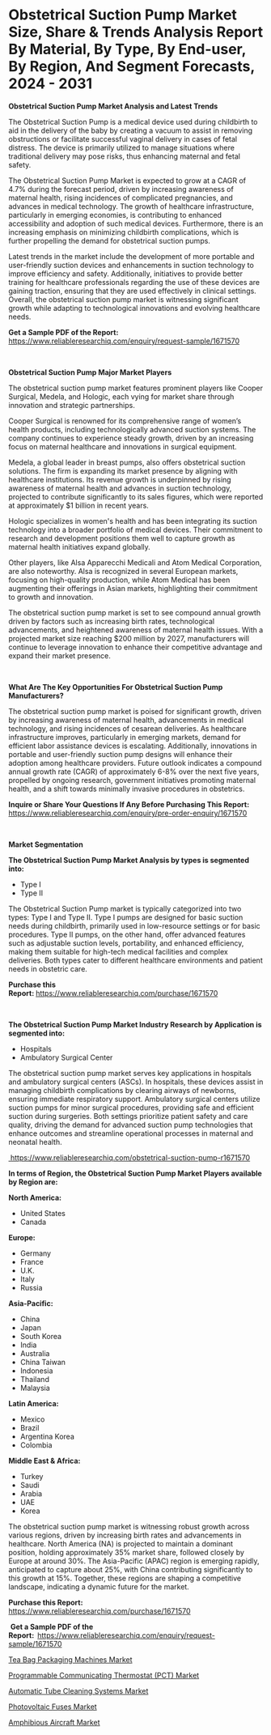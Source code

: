 <p><h1>Obstetrical Suction Pump Market Size, Share & Trends Analysis Report By Material, By Type, By End-user, By Region, And Segment Forecasts, 2024 - 2031</h1></p><p><strong>Obstetrical Suction Pump Market Analysis and Latest Trends</strong></p>
<p><p>The Obstetrical Suction Pump is a medical device used during childbirth to aid in the delivery of the baby by creating a vacuum to assist in removing obstructions or facilitate successful vaginal delivery in cases of fetal distress. The device is primarily utilized to manage situations where traditional delivery may pose risks, thus enhancing maternal and fetal safety.</p><p>The Obstetrical Suction Pump Market is expected to grow at a CAGR of 4.7% during the forecast period, driven by increasing awareness of maternal health, rising incidences of complicated pregnancies, and advances in medical technology. The growth of healthcare infrastructure, particularly in emerging economies, is contributing to enhanced accessibility and adoption of such medical devices. Furthermore, there is an increasing emphasis on minimizing childbirth complications, which is further propelling the demand for obstetrical suction pumps.</p><p>Latest trends in the market include the development of more portable and user-friendly suction devices and enhancements in suction technology to improve efficiency and safety. Additionally, initiatives to provide better training for healthcare professionals regarding the use of these devices are gaining traction, ensuring that they are used effectively in clinical settings. Overall, the obstetrical suction pump market is witnessing significant growth while adapting to technological innovations and evolving healthcare needs.</p></p>
<p><strong>Get a Sample PDF of the Report:&nbsp;</strong> <a href="https://www.reliableresearchiq.com/enquiry/request-sample/1671570?utm_campaign=1870&utm_medium=2&utm_source=Github&utm_content=ia&utm_term=24122024&utm_id=obstetrical-suction-pump">https://www.reliableresearchiq.com/enquiry/request-sample/1671570</a></p>
<p>&nbsp;</p>
<p><strong>Obstetrical Suction Pump Major Market Players</strong></p>
<p><p>The obstetrical suction pump market features prominent players like Cooper Surgical, Medela, and Hologic, each vying for market share through innovation and strategic partnerships. </p><p>Cooper Surgical is renowned for its comprehensive range of women’s health products, including technologically advanced suction systems. The company continues to experience steady growth, driven by an increasing focus on maternal healthcare and innovations in surgical equipment.</p><p>Medela, a global leader in breast pumps, also offers obstetrical suction solutions. The firm is expanding its market presence by aligning with healthcare institutions. Its revenue growth is underpinned by rising awareness of maternal health and advances in suction technology, projected to contribute significantly to its sales figures, which were reported at approximately $1 billion in recent years.</p><p>Hologic specializes in women's health and has been integrating its suction technology into a broader portfolio of medical devices. Their commitment to research and development positions them well to capture growth as maternal health initiatives expand globally.</p><p>Other players, like Alsa Apparecchi Medicali and Atom Medical Corporation, are also noteworthy. Alsa is recognized in several European markets, focusing on high-quality production, while Atom Medical has been augmenting their offerings in Asian markets, highlighting their commitment to growth and innovation.</p><p>The obstetrical suction pump market is set to see compound annual growth driven by factors such as increasing birth rates, technological advancements, and heightened awareness of maternal health issues. With a projected market size reaching $200 million by 2027, manufacturers will continue to leverage innovation to enhance their competitive advantage and expand their market presence.</p></p>
<p>&nbsp;</p>
<p><strong>What Are The Key Opportunities For Obstetrical Suction Pump Manufacturers?</strong></p>
<p><p>The obstetrical suction pump market is poised for significant growth, driven by increasing awareness of maternal health, advancements in medical technology, and rising incidences of cesarean deliveries. As healthcare infrastructure improves, particularly in emerging markets, demand for efficient labor assistance devices is escalating. Additionally, innovations in portable and user-friendly suction pump designs will enhance their adoption among healthcare providers. Future outlook indicates a compound annual growth rate (CAGR) of approximately 6-8% over the next five years, propelled by ongoing research, government initiatives promoting maternal health, and a shift towards minimally invasive procedures in obstetrics.</p></p>
<p><strong>Inquire or Share Your Questions If Any Before Purchasing This Report:</strong> <a href="https://www.reliableresearchiq.com/enquiry/pre-order-enquiry/1671570?utm_campaign=1870&utm_medium=2&utm_source=Github&utm_content=ia&utm_term=24122024&utm_id=obstetrical-suction-pump">https://www.reliableresearchiq.com/enquiry/pre-order-enquiry/1671570</a></p>
<p>&nbsp;</p>
<p><strong>Market Segmentation</strong></p>
<p><strong>The Obstetrical Suction Pump Market Analysis by types is segmented into:</strong></p>
<p><ul><li>Type I</li><li>Type II</li></ul></p>
<p><p>The Obstetrical Suction Pump market is typically categorized into two types: Type I and Type II. Type I pumps are designed for basic suction needs during childbirth, primarily used in low-resource settings or for basic procedures. Type II pumps, on the other hand, offer advanced features such as adjustable suction levels, portability, and enhanced efficiency, making them suitable for high-tech medical facilities and complex deliveries. Both types cater to different healthcare environments and patient needs in obstetric care.</p></p>
<p><strong>Purchase this Report:&nbsp;</strong><a href="https://www.reliableresearchiq.com/purchase/1671570?utm_campaign=1870&utm_medium=2&utm_source=Github&utm_content=ia&utm_term=24122024&utm_id=obstetrical-suction-pump">https://www.reliableresearchiq.com/purchase/1671570</a></p>
<p>&nbsp;</p>
<p><strong>The Obstetrical Suction Pump Market Industry Research by Application is segmented into:</strong></p>
<p><ul><li>Hospitals</li><li>Ambulatory Surgical Center</li></ul></p>
<p><p>The obstetrical suction pump market serves key applications in hospitals and ambulatory surgical centers (ASCs). In hospitals, these devices assist in managing childbirth complications by clearing airways of newborns, ensuring immediate respiratory support. Ambulatory surgical centers utilize suction pumps for minor surgical procedures, providing safe and efficient suction during surgeries. Both settings prioritize patient safety and care quality, driving the demand for advanced suction pump technologies that enhance outcomes and streamline operational processes in maternal and neonatal health.</p></p>
<p><a href="https://www.reliableresearchiq.com/obstetrical-suction-pump-r1671570?utm_campaign=1870&utm_medium=2&utm_source=Github&utm_content=ia&utm_term=24122024&utm_id=obstetrical-suction-pump">&nbsp;https://www.reliableresearchiq.com/obstetrical-suction-pump-r1671570</a></p>
<p><strong>In terms of Region, the Obstetrical Suction Pump Market Players available by Region are:</strong></p>
<p>
    <p> <strong> North America: </strong>
        <ul>
            <li>United States</li>
            <li>Canada</li>
        </ul>
        </p> 
    <p> <strong> Europe: </strong>
        <ul>
            <li>Germany</li>
            <li>France</li>
            <li>U.K.</li>
            <li>Italy</li>
            <li>Russia</li>
        </ul>
        </p> 
    <p> <strong> Asia-Pacific: </strong>
        <ul>
            <li>China</li>
            <li>Japan</li>
            <li>South Korea</li>
            <li>India</li>
            <li>Australia</li>
            <li>China Taiwan</li>
            <li>Indonesia</li>
            <li>Thailand</li>
            <li>Malaysia</li>
        </ul>
        </p> 
    <p> <strong> Latin America: </strong>
        <ul>
            <li>Mexico</li>
            <li>Brazil</li>
            <li>Argentina Korea</li>
            <li>Colombia</li>
        </ul>
        </p> 
    <p> <strong> Middle East & Africa: </strong>
        <ul>
            <li>Turkey</li>
            <li>Saudi</li>
            <li>Arabia</li>
            <li>UAE</li>
            <li>Korea</li>
        </ul>
    </p>
    </p>
<p><p>The obstetrical suction pump market is witnessing robust growth across various regions, driven by increasing birth rates and advancements in healthcare. North America (NA) is projected to maintain a dominant position, holding approximately 35% market share, followed closely by Europe at around 30%. The Asia-Pacific (APAC) region is emerging rapidly, anticipated to capture about 25%, with China contributing significantly to this growth at 15%. Together, these regions are shaping a competitive landscape, indicating a dynamic future for the market.</p></p>
<p><strong>Purchase this Report: </strong><a href="https://www.reliableresearchiq.com/purchase/1671570?utm_campaign=1870&utm_medium=2&utm_source=Github&utm_content=ia&utm_term=24122024&utm_id=obstetrical-suction-pump">https://www.reliableresearchiq.com/purchase/1671570</a></p>
<p>&nbsp;<strong>Get a Sample PDF of the Report:&nbsp;&nbsp;</strong><a href="https://www.reliableresearchiq.com/enquiry/request-sample/1671570?utm_campaign=1870&utm_medium=2&utm_source=Github&utm_content=ia&utm_term=24122024&utm_id=obstetrical-suction-pump">https://www.reliableresearchiq.com/enquiry/request-sample/1671570</a></p>
<p><strong></strong></p>
<p><p><a href="https://www.linkedin.com/pulse/tea-bag-packaging-machines-market-analysis-identifying-key-o2yxe?utm_campaign=1870&utm_medium=2&utm_source=Github&utm_content=ia&utm_term=24122024&utm_id=obstetrical-suction-pump">Tea Bag Packaging Machines Market</a></p><p><a href="https://github.com/chaturberville8181/Market-Research-Report-List-1/blob/main/programmable-communicating-thermostat-pct-market.md?utm_campaign=1870&utm_medium=2&utm_source=Github&utm_content=ia&utm_term=24122024&utm_id=obstetrical-suction-pump">Programmable Communicating Thermostat (PCT) Market</a></p><p><a href="https://www.linkedin.com/pulse/market-overview-automatic-tube-cleaning-systems-projected-lcste?utm_campaign=1870&utm_medium=2&utm_source=Github&utm_content=ia&utm_term=24122024&utm_id=obstetrical-suction-pump">Automatic Tube Cleaning Systems Market</a></p><p><a href="https://github.com/maryrosec881/Market-Research-Report-List-1/blob/main/photovoltaic-fuses-market.md?utm_campaign=1870&utm_medium=2&utm_source=Github&utm_content=ia&utm_term=24122024&utm_id=obstetrical-suction-pump">Photovoltaic Fuses Market</a></p><p><a href="https://www.linkedin.com/pulse/acomprehensive-analysis-onthe-sizedynamicsand-expected-development-px12e?utm_campaign=1870&utm_medium=2&utm_source=Github&utm_content=ia&utm_term=24122024&utm_id=obstetrical-suction-pump">Amphibious Aircraft Market</a></p></p>